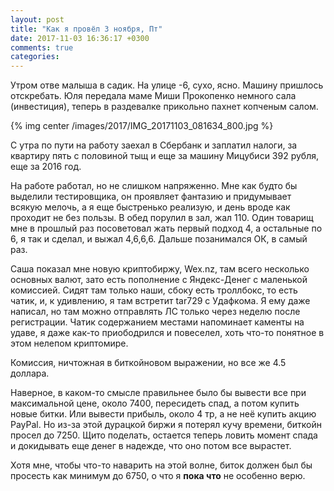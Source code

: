 ```yaml
---
layout: post
title: "Как я провёл 3 ноября, Пт"
date: 2017-11-03 16:36:17 +0300
comments: true
categories: 
---
```

Утром отве малыша в садик. На улице -6, сухо, ясно. Машину пришлось отскребать. Юля передала маме Миши Прокопенко немного сала (инвестиция), теперь в раздевалке прикольно пахнет копченым салом.

{% img center /images/2017/IMG_20171103_081634_800.jpg %}

С утра по пути на работу заехал в Сбербанк и заплатил налоги, за квартиру пять с половиной тыщ и еще за машину Мицубиси 392 рубля, еще за 2016 год.

На работе работал, но не слишком напряженно. Мне как будто бы выделили тестировщика, он проявляет фантазию и придумывает всякую мелочь, а я еще быстренько реализую, и день вроде как проходит не без пользы. В обед порулил в зал, жал 110. Один товарищ мне в прошлый раз посоветовал жать первый подход 4, а остальные по 6, я так и сделал, и выжал 4,6,6,6. Дальше позанимался ОК, в самый раз.

Саша показал мне новую криптобиржу, Wex.nz, там всего несколько основных валют, зато есть пополнение с Яндекс-Денег с маленькой комиссией. Сидят там только наши, сбоку есть троллбокс, то есть чатик, и, к удивлению, я там встретит tar729 с Удафкома. Я ему даже написал, но там можно отправлять ЛС только через неделю после регистрации. Чатик содержанием местами напоминает каменты на удаве, я даже как-то приободрился и повеселел, хоть что-то понятное в этом нелепом криптомире.

Комиссия, ничтожная в биткойновом выражении, но все же 4.5 доллара.

Наверное, в каком-то смысле правильнее было бы вывести все при максимальной цене, около 7400, пересидеть спад, а потом купить новые битки. Или вывести прибыль, около 4 тр, а не неё купить акцию PayPal. Но из-за этой дурацкой биржи я потерял кучу времени, биткойн просел до 7250. Щито поделать, остается теперь ловить момент спада и докидывать еще денег в надежде, что оно потом все вырастет.

Хотя мне, чтобы что-то наварить на этой волне, биток должен был бы просесть как минимум до 6750, о что я **пока что** не особенно верю.